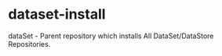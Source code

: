 dataset-install
===============

dataSet - Parent repository which installs All DataSet/DataStore Repositories.
